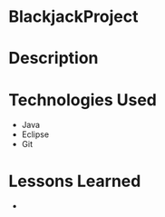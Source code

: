 # BlackjackProject

# Description


# Technologies Used
- Java
- Eclipse
- Git

# Lessons Learned
- 